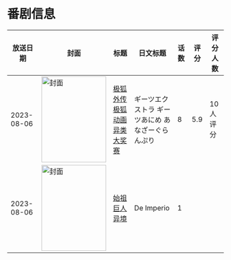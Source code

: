 # 番剧信息

|放送日期|封面|标题|日文标题|话数|评分|评分人数|
|---|---|---|---|---|---|---|
|2023-08-06|<img src="//lain.bgm.tv/pic/cover/c/03/6a/449186_N8q78.jpg" alt="封面" style="width:150px;height:200px;object-fit:cover;">|[极狐外传 极狐动画 异类大奖赛](https://bangumi.tv/subject/449186)|ギーツエクストラ ギーツあにめ あなざーぐらんぷり|8|5.9|10人评分|
|2023-08-06|<img src="//lain.bgm.tv/pic/cover/c/e1/ed/484729_Y3ITI.jpg" alt="封面" style="width:150px;height:200px;object-fit:cover;">|[始祖巨人异境](https://bangumi.tv/subject/484729)|De Imperio|1|||
